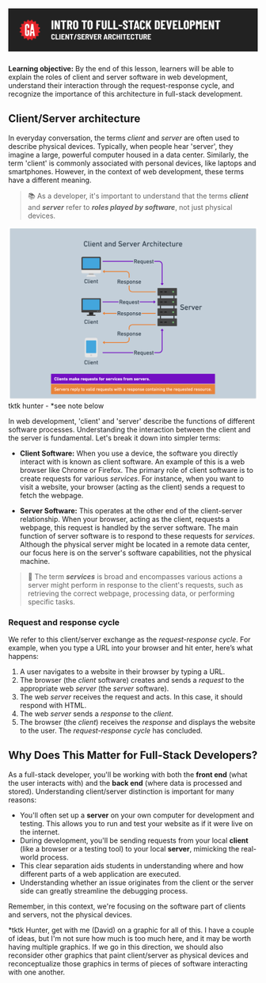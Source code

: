 # ![Intro to Full Stack Development - Client/Server Architecture](./assets/hero.png)

**Learning objective:** By the end of this lesson, learners will be able to explain the roles of client and server software in web development, understand their interaction through the request-response cycle, and recognize the importance of this architecture in full-stack development.

## Client/Server architecture

In everyday conversation, the terms *client* and *server* are often used to describe physical devices. Typically, when people hear 'server', they imagine a large, powerful computer housed in a data center. Similarly, the term 'client' is commonly associated with personal devices, like laptops and smartphones. However, in the context of web development, these terms have a different meaning.

> 📚 As a developer, it's important to understand that the terms ***client*** and ***server*** refer to ***roles played by software***, not just physical devices. 

![client server architecture](./assets/originals/client-server-architecture.png) tktk hunter - *see note below

In web development, 'client' and 'server' describe the functions of different software processes. Understanding the interaction between the client and the server is fundamental. Let's break it down into simpler terms:

- **Client Software:** When you use a device, the software you directly interact with is known as client software. An example of this is a web browser like Chrome or Firefox. The primary role of client software is to create requests for various *services*. For instance, when you want to visit a website, your browser (acting as the client) sends a request to fetch the webpage. 

- **Server Software:** This operates at the other end of the client-server relationship. When your browser, acting as the client, requests a webpage, this request is handled by the server software. The main function of server software is to respond to these requests for *services*. Although the physical server might be located in a remote data center, our focus here is on the server's software capabilities, not the physical machine.

> 🧠 The term ***services*** is broad and encompasses various actions a server might perform in response to the client's requests, such as retrieving the correct webpage, processing data, or performing specific tasks.

### Request and response cycle

We refer to this client/server exchange as the *request-response cycle*. For example, when you type a URL into your browser and hit enter, here’s what happens:

1. A user navigates to a website in their browser by typing a URL.
2. The browser (the *client* software) creates and sends a *request* to the appropriate web *server* (the *server* software).
3. The web *server* receives the request and acts. In this case, it should respond with HTML.
4. The web *server* sends a *response* to the *client*.
5. The browser (the *client*) receives the *response* and displays the website to the user. The *request-response cycle* has concluded.

## Why Does This Matter for Full-Stack Developers?

As a full-stack developer, you'll be working with both the **front end** (what the user interacts with) and the **back end** (where data is processed and stored). Understanding client/server distinction is important for many reasons:

  - You'll often set up a **server** on your own computer for development and testing. This allows you to run and test your website as if it were live on the internet.
  - During development, you'll be sending requests from your local **client** (like a browser or a testing tool) to your local **server**, mimicking the real-world process.
  - This clear separation aids students in understanding where and how different parts of a web application are executed.
  - Understanding whether an issue originates from the client or the server side can greatly streamline the debugging process. 

Remember, in this context, we're focusing on the software part of clients and servers, not the physical devices.


*tktk Hunter, get with me (David) on a graphic for all of this. I have a couple of ideas, but I'm not sure how much is too much here, and it may be worth having multiple graphics. If we go in this direction, we should also reconsider other graphics that paint client/server as physical devices and reconceptualize those graphics in terms of pieces of software interacting with one another.